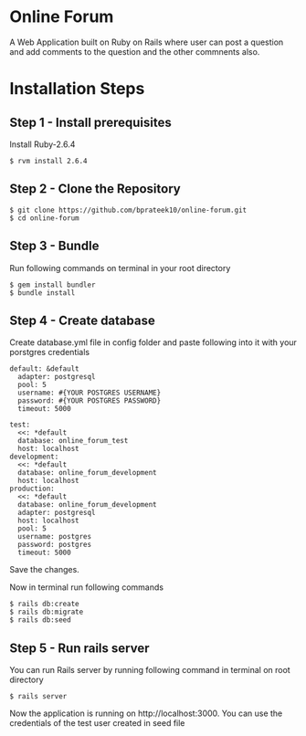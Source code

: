 # Online Forum

A Web Application built on Ruby on Rails where user can post a question and add comments to the question and the other commnents also.

# Installation Steps

## Step 1 - Install prerequisites

Install Ruby-2.6.4

    $ rvm install 2.6.4

## Step 2 - Clone the Repository

    $ git clone https://github.com/bprateek10/online-forum.git
    $ cd online-forum

## Step 3 - Bundle

Run following commands on terminal in your root directory

    $ gem install bundler
    $ bundle install

## Step 4 - Create database

Create database.yml file in config folder and paste following into it with your porstgres credentials

    default: &default
      adapter: postgresql
      pool: 5
      username: #{YOUR POSTGRES USERNAME}
      password: #{YOUR POSTGRES PASSWORD}
      timeout: 5000

    test:
      <<: *default
      database: online_forum_test
      host: localhost
    development:
      <<: *default
      database: online_forum_development
      host: localhost
    production:
      <<: *default
      database: online_forum_development
      adapter: postgresql
      host: localhost
      pool: 5
      username: postgres
      password: postgres
      timeout: 5000

Save the changes.

Now in terminal run following commands

    $ rails db:create
    $ rails db:migrate
    $ rails db:seed

## Step 5 - Run rails server

You can run Rails server by running following command in terminal on root directory

    $ rails server

Now the application is running on http://localhost:3000.
You can use the credentials of the test user created in seed file
